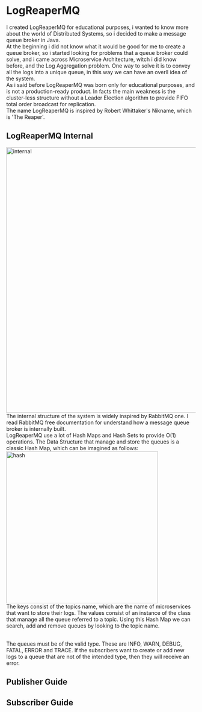 # LogReaperMQ
I created LogReaperMQ for educational purposes, i wanted to know more about the world of Distributed Systems, so i decided to make a message queue broker in Java. <br>
At the beginning i did not know what it would be good for me to create a queue broker, so i started looking for problems that a queue broker could solve, and i came across Microservice Architecture, witch i did know before, and the Log Aggregation problem. One way to solve it is to convey all the logs into a unique queue, in this way we can have an overll idea of the system. <br>
As i said before LogReaperMQ was born only for educational purposes, and is not a production-ready product. In facts the main weakness is the cluster-less structure without a Leader Election algorithm to provide FIFO total order broadcast for replication.<br>
The name LogReaperMQ is inspired by Robert Whittaker's Nikname, which is 'The Reaper'.
## LogReaperMQ Internal
<img width="704" alt="internal" src="https://github.com/user-attachments/assets/7145916f-d88f-4084-988d-5aaa699881bc"> <br>
The internal structure of the system is widely inspired by RabbitMQ one. I read RabbitMQ free documentation for understand how a message queue broker is internally built. <br>
LogReaperMQ use a lot of Hash Maps and Hash Sets to provide O(1) operations. The Data Structure that manage and store the queues is a classic Hash Map, which can be imagined as follows: <br>
<img width="403" alt="hash" src="https://github.com/user-attachments/assets/3d723c8e-fc0b-4b32-964f-58920d2c2194"> <br>
The keys consist of the topics name, which are the name of microservices that want to store their logs. The values consist of an instance of the class that manage all the queue referred to a topic. Using this Hash Map we can search, add and remove queues by looking to the topic name. <br> <br>

The queues must be of the valid type. These are INFO, WARN, DEBUG, FATAL, ERROR and TRACE. If the subscribers want to create or add new logs to a queue that are not of the intended type, then they will receive an error.



## Publisher Guide

## Subscriber Guide
